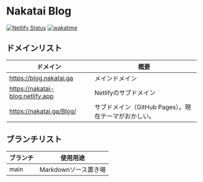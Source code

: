 # Nakatai Blog

[![Netlify Status](https://api.netlify.com/api/v1/badges/c4ef2306-a8e0-488c-b963-521f2e62c753/deploy-status)](https://app.netlify.com/sites/nakatai-blog/deploys)
[![wakatime](https://wakatime.com/badge/user/c9fbbcad-1b0d-4a00-b147-a687ce2b2ea1/project/689f8247-90ba-4292-accc-6c6d51c646b1.svg)](https://wakatime.com/badge/user/c9fbbcad-1b0d-4a00-b147-a687ce2b2ea1/project/689f8247-90ba-4292-accc-6c6d51c646b1)

## ドメインリスト

| ドメイン                               | 概要                               |
| ---------------------------------- | -------------------------------- |
| <https://blog.nakatai.ga>          | メインドメイン                          |
| <https://nakatai-blog.netlify.app> | Netlifyのサブドメイン                   |
| <https://nakatai.ga/Blog/>         | サブドメイン（GitHub Pages）。現在テーマがおかしい。 |

## ブランチリスト

| ブランチ    | 使用用途           |
| ------- | -------------- |
| main    | Markdownソース置き場 |
